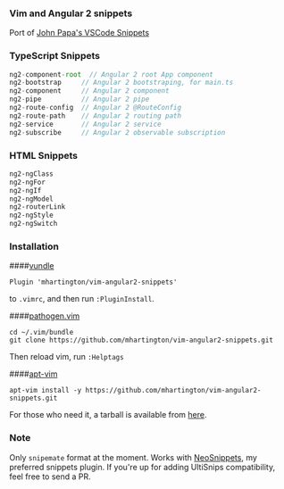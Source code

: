 ### Vim and Angular 2 snippets

Port of [John Papa's VSCode Snippets](https://github.com/johnpapa/vscode-angular2-snippets)

### TypeScript Snippets

```typescript
ng2-component-root  // Angular 2 root App component
ng2-bootstrap     // Angular 2 bootstraping, for main.ts
ng2-component     // Angular 2 component
ng2-pipe          // Angular 2 pipe
ng2-route-config  // Angular 2 @RouteConfig
ng2-route-path    // Angular 2 routing path
ng2-service       // Angular 2 service
ng2-subscribe     // Angular 2 observable subscription
```

### HTML Snippets

```html
ng2-ngClass
ng2-ngFor
ng2-ngIf
ng2-ngModel
ng2-routerLink
ng2-ngStyle
ng2-ngSwitch
```

### Installation

####[vundle](https://github.com/gmarik/vundle)

    Plugin 'mhartington/vim-angular2-snippets'

to `.vimrc`, and then run `:PluginInstall`.

####[pathogen.vim](https://github.com/tpope/vim-pathogen)

    cd ~/.vim/bundle
    git clone https://github.com/mhartington/vim-angular2-snippets.git

Then reload vim, run `:Helptags`

####[apt-vim](https://github.com/egalpin/apt-vim)

    apt-vim install -y https://github.com/mhartington/vim-angular2-snippets.git

For those who need it, a tarball is available from
[here](https://github.com/mhartington/vim-angular2-snippets/archive/master.zip).

### Note

Only `snipemate` format at the moment. Works with [NeoSnippets](https://github.com/Shougo/neosnippet.vim), my preferred snippets plugin.
If you're up for adding UltiSnips compatibility, feel free to send a PR.
